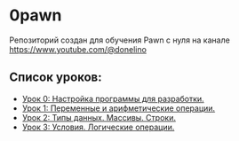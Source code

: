 # 0pawn
Репозиторий создан для обучения Pawn с нуля на канале https://www.youtube.com/@donelino

## Список уроков:
- [Урок 0: Настройка программы для разработки.](https://github.com/donelino/0pawn/tree/lesson0_sublime_settings?tab=readme-ov-file#0pawn)
- [Урок 1: Переменные и арифметические операции.](https://github.com/donelino/0pawn/tree/lesson1?tab=readme-ov-file#0pawn)
- [Урок 2: Типы данных. Массивы. Строки.](https://github.com/donelino/0pawn/tree/lesson2?tab=readme-ov-file#0pawn)
- [Урок 3: Условия. Логические операции.](https://github.com/donelino/0pawn/tree/lesson3?tab=readme-ov-file#0pawn)